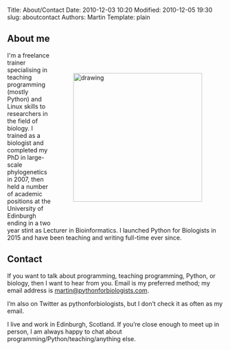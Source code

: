Title: About/Contact
Date: 2010-12-03 10:20
Modified: 2010-12-05 19:30
slug: aboutcontact
Authors: Martin
Template: plain

## About me

<img src="/images/profile.jpeg" alt="drawing" width="300" style="float:right; margin:50px;"/>


I'm a freelance trainer specialising in teaching programming (mostly Python) and Linux skills to researchers in the field of biology. I trained as a biologist and completed my PhD in large-scale phylogenetics in 2007, then held a number of academic positions at the University of Edinburgh ending in a two year stint as Lecturer in Bioinformatics. I launched Python for Biologists in 2015 and have been teaching and writing full-time ever since.

## Contact

If you want to talk about programming, teaching programming, Python, or biology, then I want to hear from you. Email is my preferred method; my email address is martin@pythonforbiologists.com. 

I’m also on Twitter as pythonforbiologists, but I don’t check it as often as my email.

I live and work in Edinburgh, Scotland. If you’re close enough to meet up in person, I am always happy to chat about programming/Python/teaching/anything else.
